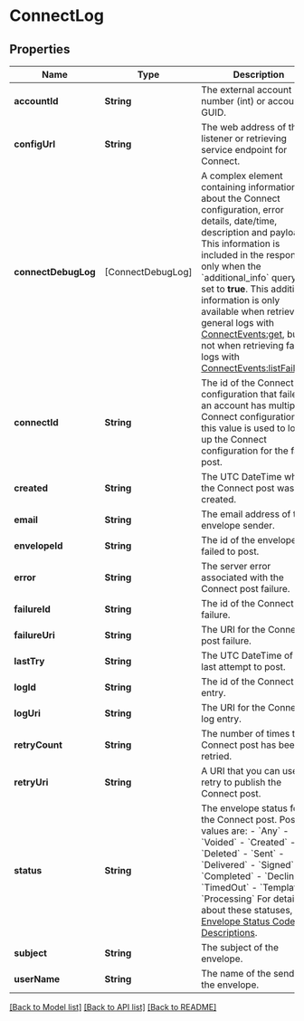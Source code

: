 # ConnectLog

## Properties
Name | Type | Description | Notes
------------ | ------------- | ------------- | -------------
**accountId** | **String** | The external account number (int) or account ID GUID. | [optional] 
**configUrl** | **String** | The web address of the listener or retrieving service endpoint for Connect. | [optional] 
**connectDebugLog** | [ConnectDebugLog] | A complex element containing information about the Connect configuration, error details, date/time, description and payload. This information is included in the response only when the &#x60;additional_info&#x60; query is set to **true**. This additional information is only available when retrieving general logs with [ConnectEvents:get](https://developers.docusign.com/esign-rest-api/reference/Connect/ConnectEvents/get), but not when retrieving failure logs with [ConnectEvents:listFailures](https://developers.docusign.com/esign-rest-api/reference/Connect/ConnectEvents/listFailures). | [optional] 
**connectId** | **String** | The id of the Connect configuration that failed. If an account has multiple Connect configurations, this value is used to look up the Connect configuration for the failed post. | [optional] 
**created** | **String** | The UTC DateTime when the Connect post was created. | [optional] 
**email** | **String** | The email address of the envelope sender. | [optional] 
**envelopeId** | **String** | The id of the envelope that failed to post. | [optional] 
**error** | **String** | The server error associated with the Connect post failure. | [optional] 
**failureId** | **String** | The id of the Connect post failure. | [optional] 
**failureUri** | **String** | The URI for the Connect post failure. | [optional] 
**lastTry** | **String** | The UTC DateTime of the last attempt to post. | [optional] 
**logId** | **String** | The id of the Connect log entry. | [optional] 
**logUri** | **String** | The URI for the Connect log entry. | [optional] 
**retryCount** | **String** | The number of times the Connect post has been retried. | [optional] 
**retryUri** | **String** | A URI that you can use to retry to publish the Connect post. | [optional] 
**status** | **String** | The envelope status for the Connect post. Possible values are: - &#x60;Any&#x60; - &#x60;Voided&#x60; - &#x60;Created&#x60; - &#x60;Deleted&#x60; - &#x60;Sent&#x60; - &#x60;Delivered&#x60; - &#x60;Signed&#x60; - &#x60;Completed&#x60; - &#x60;Declined&#x60; - &#x60;TimedOut&#x60; - &#x60;Template&#x60; - &#x60;Processing&#x60;  For details about these statuses, see [Envelope Status Code Descriptions](https://developers.docusign.com/esign-rest-api/guides/status-and-error-codes#envelope-status-code-descriptions). | [optional] 
**subject** | **String** | The subject of the envelope. | [optional] 
**userName** | **String** | The name of the sender of the envelope. | [optional] 

[[Back to Model list]](../README.md#documentation-for-models) [[Back to API list]](../README.md#documentation-for-api-endpoints) [[Back to README]](../README.md)


